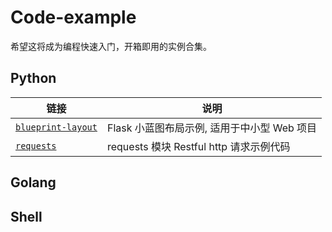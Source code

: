 # Code-example

希望这将成为编程快速入门，开箱即用的实例合集。

## Python
| 链接        | 说明       |
| ---------- | ---------- |
| [`blueprint-layout`](https://github.com/PokeyBoa/code-example/tree/master/python/flask/blueprintLayout)  | Flask 小蓝图布局示例, 适用于中小型 Web 项目 |
| [`requests`](https://github.com/PokeyBoa/code-example/tree/master/python/requests) | requests 模块 Restful http 请求示例代码 |



## Golang



## Shell

